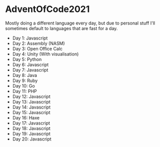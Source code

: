 # AdventOfCode2021
 
Mostly doing a different language every day, but due to personal stuff I'll sometimes default to languages that are fast for a day.

- Day  1: Javascript
- Day  2: Assembly (NASM)
- Day  3: Open Office Calc
- Day  4: Unity (With visualisation)
- Day  5: Python
- Day  6: Javascript
- Day  7: Javascript
- Day  8: Java
- Day  9: Ruby
- Day 10: Go
- Day 11: PHP
- Day 12: Javascript
- Day 13: Javascript
- Day 14: Javascript
- Day 15: Javascript
- Day 16: Haxe
- Day 17: Javascript
- Day 18: Javascript
- Day 19: Javascript
- Day 20: Javascript